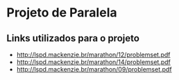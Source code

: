 # Projeto de Paralela

## Links utilizados para o projeto
- http://lspd.mackenzie.br/marathon/12/problemset.pdf
- http://lspd.mackenzie.br/marathon/14/problemset.pdf
- http://lspd.mackenzie.br/marathon/09/problemset.pdf
